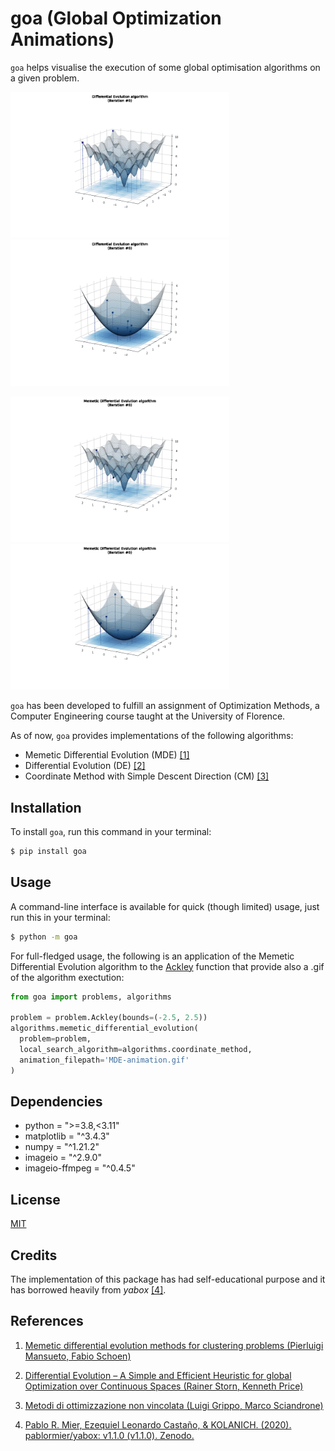 # goa (Global Optimization Animations)

`goa` helps visualise the execution of some global optimisation algorithms on a given problem.

<img src="docs/media/01-DE.gif" width="350"/><img src="docs/media/02-DE.gif" width="350"/>

<img src="docs/media/01-MDE.gif" width="350"/><img src="docs/media/02-MDE.gif" width="350"/>

`goa` has been developed to fulfill an assignment of Optimization Methods, a Computer Engineering course taught at the University of Florence.

As of now, `goa` provides implementations of the following algorithms:
 - Memetic Differential Evolution (MDE) [[1]](https://www.sciencedirect.com/science/article/pii/S0031320321000364)
 - Differential Evolution (DE) [[2]](https://www.sciencedirect.com/science/article/pii/S0031320321000364)
 - Coordinate Method with Simple Descent Direction (CM) [[3]](https://books.google.it/books?hl=en&lr=&id=wXyLzZahvmsC&oi=fnd&pg=PR3&dq=Metodi+di+ottimizzazione+non+vincolata&ots=p8vf3Hs9uT&sig=E5SS2SaeWCWt-ypCTImix0WV-Y4&redir_esc=y#v=onepage&q=Metodi%20di%20ottimizzazione%20non%20vincolata&f=false)


## Installation
To install `goa`, run this command in your terminal:

```bash
$ pip install goa
```

## Usage

A command-line interface is available for quick (though limited) usage, just run this in your terminal:
```bash
$ python -m goa
```
For full-fledged usage, the following is an application of the Memetic Differential Evolution algorithm to the [Ackley](https://en.wikipedia.org/wiki/Ackley_function) function that provide also a .gif of the algorithm exectution:

```python
from goa import problems, algorithms

problem = problem.Ackley(bounds=(-2.5, 2.5))
algorithms.memetic_differential_evolution(
  problem=problem,
  local_search_algorithm=algorithms.coordinate_method,
  animation_filepath='MDE-animation.gif'
)
```
## Dependencies
 - python = ">=3.8,<3.11"
 - matplotlib = "^3.4.3"
 - numpy = "^1.21.2"
 - imageio = "^2.9.0"
 - imageio-ffmpeg = "^0.4.5"

## License
[MIT](https://choosealicense.com/licenses/mit/)

## Credits
The implementation of this package has had self-educational purpose and it has borrowed heavily from *yabox* [[4]](https://doi.org/10.5281/zenodo.3871983).


## References
1. [Memetic differential evolution methods for clustering problems (Pierluigi Mansueto, Fabio Schoen)](https://www.sciencedirect.com/science/article/pii/S0031320321000364)
2. [Differential Evolution – A Simple and Efficient Heuristic for global Optimization over Continuous Spaces (Rainer Storn, Kenneth Price)](https://link.springer.com/article/10.1023/a:1008202821328)
3. [Metodi di ottimizzazione non vincolata (Luigi Grippo, Marco Sciandrone)](https://books.google.it/books?hl=en&lr=&id=wXyLzZahvmsC&oi=fnd&pg=PR3&dq=Metodi+di+ottimizzazione+non+vincolata&ots=p8vf3Hs9uT&sig=E5SS2SaeWCWt-ypCTImix0WV-Y4&redir_esc=y#v=onepage&q=Metodi%20di%20ottimizzazione%20non%20vincolata&f=false)

4. [Pablo R. Mier, Ezequiel Leonardo Castaño, & KOLANICH. (2020). pablormier/yabox: v1.1.0 (v1.1.0). Zenodo.](https://doi.org/10.5281/zenodo.3871983)